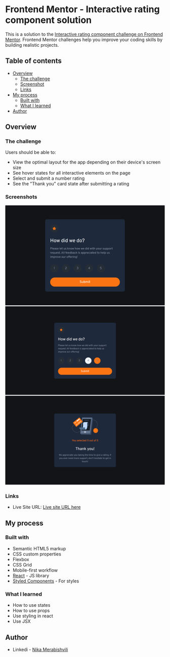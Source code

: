 # Frontend Mentor - Interactive rating component solution

This is a solution to the [Interactive rating component challenge on Frontend Mentor](https://www.frontendmentor.io/challenges/interactive-rating-component-koxpeBUmI). Frontend Mentor challenges help you improve your coding skills by building realistic projects. 

## Table of contents

- [Overview](#overview)
  - [The challenge](#the-challenge)
  - [Screenshot](#screenshot)
  - [Links](#links)
- [My process](#my-process)
  - [Built with](#built-with)
  - [What I learned](#what-i-learned)
- [Author](#author)


## Overview

### The challenge

Users should be able to:

- View the optimal layout for the app depending on their device's screen size
- See hover states for all interactive elements on the page
- Select and submit a number rating
- See the "Thank you" card state after submitting a rating

### Screenshots

![rating design](./rating.png)
![rating active](./rating-active.png)
![rating submitted](./rating-submit.png)

### Links

- Live Site URL: [Live site URL here](https://react-vite-interactive-rating-component.onrender.com/)

## My process

### Built with

- Semantic HTML5 markup
- CSS custom properties
- Flexbox
- CSS Grid
- Mobile-first workflow
- [React](https://reactjs.org/) - JS library
- [Styled Components](https://styled-components.com/) - For styles

### What I learned

- How to use states
- How to use props
- Use styling in react
- Use JSX

## Author

- Linkedi - [Nika Merabishvili](https://www.linkedin.com/in/nikusha-merabishvili/) 

